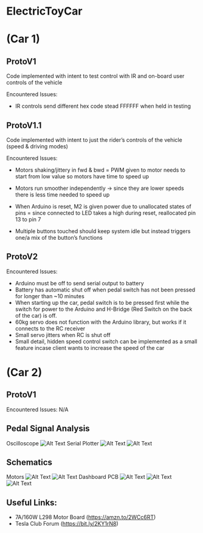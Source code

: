 # ElectricToyCar

# (Car 1)
## ProtoV1

Code implemented with intent to test control with IR and on-board user controls of the vehicle


Encountered Issues:
* IR controls send different hex code stead FFFFFF when held in testing

## ProtoV1.1

Code implemented with intent to just the rider’s controls of the vehicle (speed & driving modes)

Encountered Issues:
* Motors shaking/jittery in fwd & bwd = PWM given to motor needs to start from low value so motors have time to speed up
* Motors run smoother independently -> since they are lower speeds there is less time needed to speed up
* When Arduino is reset, M2 is given power due to unallocated states of pins = since connected to LED takes a high during reset, reallocated pin 13 to pin 7

* Multiple buttons touched should keep system idle but instead triggers one/a mix of the button’s functions

## ProtoV2

Encountered Issues:
* Arduino must be off to send serial output to battery
* Battery has automatic shut off when pedal switch has not been pressed for longer than ~10 minutes
* When starting up the car, pedal switch is to be pressed first while the switch for power to the Arduino and H-Bridge (Red Switch on the back of the car) is off.
* 60kg servo does not function with the Arduino library, but works if it connects to the RC receiver
* Small servo jitters when RC is shut off
* Small detail, hidden speed control switch can be implemented as a small feature incase client wants to increase the speed of the car

# (Car 2)
## ProtoV1 
Encountered Issues: N/A

## Pedal Signal Analysis
Oscilloscope
![Alt Text](https://github.com/tennercheung/ElectricToyCar/blob/master/Car_2/Pedal_Signal/on_oscillo.jpg)
Serial Plotter
![Alt Text](https://github.com/tennercheung/ElectricToyCar/blob/master/Car_2/Pedal_Signal/pedsig_start.jpg)
![Alt Text](https://github.com/tennercheung/ElectricToyCar/blob/master/Car_2/Pedal_Signal/pedsig_end.jpg)

## Schematics

Motors
![Alt Text](https://github.com/tennercheung/ElectricToyCar/blob/master/Schematics/Motors.jpg)
![Alt Text](https://github.com/tennercheung/ElectricToyCar/blob/master/Schematics/Motor_close_up.jpg)
Dashboard PCB
![Alt Text](https://github.com/tennercheung/ElectricToyCar/blob/master/Schematics/Dash_zoomed.jpg)
![Alt Text](https://github.com/tennercheung/ElectricToyCar/blob/master/Schematics/Dash.jpg)
![Alt Text](https://github.com/tennercheung/ElectricToyCar/blob/master/Schematics/Dash2.jpg)


## Useful Links:
* 7A/160W L298 Motor Board (https://amzn.to/2WCc6RT)
* Tesla Club Forum (https://bit.ly/2KY1rN8)


